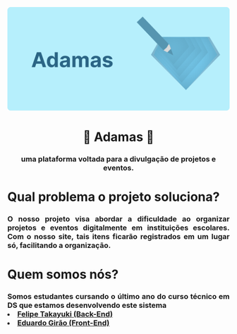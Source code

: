 ![alt text](imgs/Marca.png)
<h1 align="center" style="font-weight:bold;">🔹 Adamas 🔹</h1>
<h3 align="center"> uma plataforma voltada para a divulgação de projetos e eventos. </h3>

<h1 style="font-weight:bold;" > Qual problema o projeto soluciona?  </h1>

<h3 align="justify"> O nosso projeto visa abordar a dificuldade ao organizar projetos e eventos digitalmente em instituições escolares. Com o nosso site, tais itens ficarão registrados em um lugar só, facilitando a organização. </h3>

<h1>Quem somos nós?</h1>

<h3 align="justify">
Somos estudantes cursando o último ano do curso técnico em DS que estamos desenvolvendo este sistema
<li><a href="https://github.com/Felipe-Takayuki">Felipe Takayuki (Back-End)</a></li>
<li><a href="https://github.com/Noobolon" >Eduardo Girão (Front-End)</a>
</h3> 
